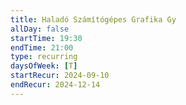 ```yaml
---
title: Haladó Számítógépes Grafika Gy
allDay: false
startTime: 19:30
endTime: 21:00
type: recurring
daysOfWeek: [T]
startRecur: 2024-09-10
endRecur: 2024-12-14
---
```

